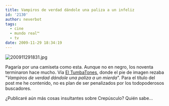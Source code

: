 ```yaml
---
title: Vampiros de verdad dándole una paliza a un infeliz
id: '2130'
author: neverbot
tags:
  - cine
  - mundo real™
  - tv
date: 2009-11-29 18:34:19
---
```


![200911291831.jpg](./vampiros-de-verdad-dandole-una-paliza-a-un-infeliz/200911291831.jpg)

Pagaría por una camiseta como esta. Aunque no en negro, los noventa terminaron hace mucho. Vía [El TumbaTones](http://johntones.tumblr.com/post/260749654/vampiros-de-verdad-dandole-una-paliza-a-un-mierda), donde el pie de imagen rezaba "_Vampiros de verdad dándole una paliza a un mierda_". Para el título del post me he contenido, no es plan de ser penalizados por los todopoderosos buscadores.

¿Publicaré aún más cosas insultantes sobre Crepúsculo? Quién sabe...